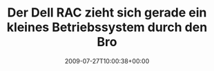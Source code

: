 ---
retweeted: false
source: <a href="http://twitter.com" rel="nofollow">Twitter Web Client</a>
entities:
  hashtags:
  - text: java
    indices:
    - '77'
    - '82'
  symbols: []
  user_mentions: []
  urls: []
display_text_range:
- '0'
- '82'
favorite_count: '0'
id_str: '2868164573'
truncated: false
retweet_count: '0'
id: '2868164573'
created_at: Mon Jul 27 10:00:38 +0000 2009
favorited: false
full_text: 'Der Dell RAC zieht sich gerade ein kleines Betriebssystem durch den Browser.
  #java'
lang: de
tags:
- java
- pesos/twitter
date: '2009-07-27T10:00:38+00:00'
src: https://twitter.com/bascht/status/2868164573
original_url: https://twitter.com/bascht/status/2868164573
type: twitter_tweet
text: 'Der Dell RAC zieht sich gerade ein kleines Betriebssystem durch den Browser.
  #java'
title: Der Dell RAC zieht sich gerade ein kleines Betriebssystem durch den Bro

---